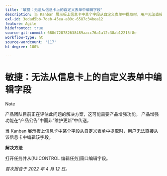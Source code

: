 ```yaml
---
title: '敏捷：无法从信息卡上的自定义表单中编辑字段'
description: 当 Kanban 展示板上信息卡中某个字段从自定义表单中提取时，用户无法直接从该信息卡中编辑该字段。
exl-id: 3edad5bb-7deb-45ea-a89c-6587c34bea12
feature: Agile
hidefromtoc: true
source-git-commit: 688d728782638489aacc76a1a12c38ab12215f8e
workflow-type: ht
source-wordcount: '117'
ht-degree: 100%

---
```


# 敏捷：无法从信息卡上的自定义表单中编辑字段

>[!NOTE]
>
>产品团队目前正在评估此问题的解决方案，这可能需要产品增强功能。 产品增强功能在“产品公告”中而非“维护更新”中传送。

当 Kanban 展示板上信息卡中某个字段从自定义表单中提取时，用户无法直接从该信息卡中编辑该字段。

**解决方法**

打开任务并从[!UICONTROL 编辑任务]窗口编辑字段。

_首次报告于 2022 年 4 月 12 日。_
